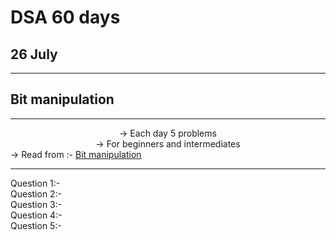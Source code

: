 # DSA 60 days 
## 26 July

<hr>

## Bit manipulation

<hr><center>
-> Each day 5 problems <br>
-> For beginners and intermediates<br></center>
-> Read from :- <a href=" ">Bit manipulation</a>
<hr>

Question 1:- <a href=" " > </a><br>
 Question 2:- <a href=" " > </a><br>
Question 3:- <a href=" " > </a><br>
Question 4:- <a href=" " > </a><br>
Question 5:- <a href=" " > </a>
